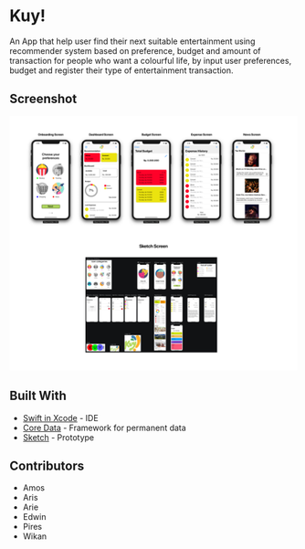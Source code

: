 # Kuy!

An App that help user find their next suitable entertainment using recommender system based on preference, budget and amount of transaction for people who want a colourful life, by input user preferences, budget and register their type of entertainment transaction.

## Screenshot
![](https://github.com/PiresC/Kuy-/blob/master/Screenshot.png)

## Built With

* [Swift in Xcode](https://developer.apple.com/xcode/) - IDE
* [Core Data](https://developer.apple.com/documentation/coredata) - Framework for permanent data
* [Sketch](https://www.sketch.com/) - Prototype


## Contributors
* Amos
* Aris
* Arie
* Edwin
* Pires
* Wikan
